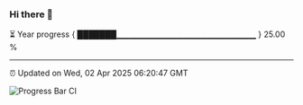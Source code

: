 ### Hi there 👋

⏳ Year progress { ███████▁▁▁▁▁▁▁▁▁▁▁▁▁▁▁▁▁▁▁▁▁▁▁ } 25.00 %

---

⏰ Updated on Wed, 02 Apr 2025 06:20:47 GMT

![Progress Bar CI](https://github.com/liununu/liununu/workflows/Progress%20Bar%20CI/badge.svg)

